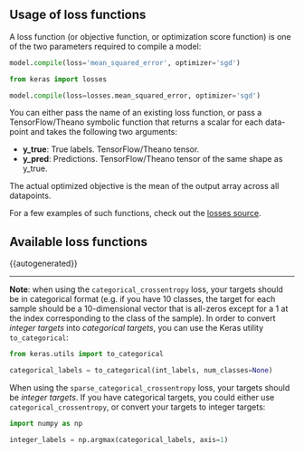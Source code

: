 
## Usage of loss functions

A loss function (or objective function, or optimization score function) is one of the two parameters required to compile a model:

```python
model.compile(loss='mean_squared_error', optimizer='sgd')
```

```python
from keras import losses

model.compile(loss=losses.mean_squared_error, optimizer='sgd')
```

You can either pass the name of an existing loss function, or pass a TensorFlow/Theano symbolic function that returns a scalar for each data-point and takes the following two arguments:

- __y_true__: True labels. TensorFlow/Theano tensor.
- __y_pred__: Predictions. TensorFlow/Theano tensor of the same shape as y_true.

The actual optimized objective is the mean of the output array across all datapoints.

For a few examples of such functions, check out the [losses source](https://github.com/keras-team/keras/blob/master/keras/losses.py).

## Available loss functions

{{autogenerated}}

----

**Note**: when using the `categorical_crossentropy` loss, your targets should be in categorical format (e.g. if you have 10 classes, the target for each sample should be a 10-dimensional vector that is all-zeros except for a 1 at the index corresponding to the class of the sample). In order to convert *integer targets* into *categorical targets*, you can use the Keras utility `to_categorical`:

```python
from keras.utils import to_categorical

categorical_labels = to_categorical(int_labels, num_classes=None)
```

When using the `sparse_categorical_crossentropy` loss, your targets should be *integer targets*. If you have categorical targets, you could either use `categorical_crossentropy`, or convert your targets to integer targets:

```python
import numpy as np

integer_labels = np.argmax(categorical_labels, axis=1)
```
